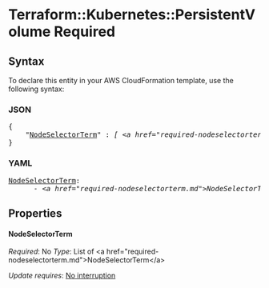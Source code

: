 # Terraform::Kubernetes::PersistentVolume Required

## Syntax

To declare this entity in your AWS CloudFormation template, use the following syntax:

### JSON

<pre>
{
    "<a href="#nodeselectorterm" title="NodeSelectorTerm">NodeSelectorTerm</a>" : <i>[ &lt;a href=&#34;required-nodeselectorterm.md&#34;&gt;NodeSelectorTerm&lt;/a&gt;, ... ]</i>
}
</pre>

### YAML

<pre>
<a href="#nodeselectorterm" title="NodeSelectorTerm">NodeSelectorTerm</a>: <i>
      - &lt;a href=&#34;required-nodeselectorterm.md&#34;&gt;NodeSelectorTerm&lt;/a&gt;</i>
</pre>

## Properties

#### NodeSelectorTerm

_Required_: No
_Type_: List of &lt;a href=&#34;required-nodeselectorterm.md&#34;&gt;NodeSelectorTerm&lt;/a&gt;

_Update requires_: [No interruption](https://docs.aws.amazon.com/AWSCloudFormation/latest/UserGuide/using-cfn-updating-stacks-update-behaviors.html#update-no-interrupt)

